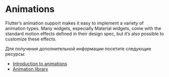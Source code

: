 # Animations

Flutter’s animation support makes it easy to implement a variety of animation types. Many widgets, especially Material widgets, come with the standard motion effects defined in their design spec, but it’s also possible to customize these effects.

Для получения дополнительной информации посетите следующие ресурсы:

- [Introduction to animations](https://docs.flutter.dev/development/ui/animations)
- [Animation library](https://api.flutter.dev/flutter/animation/animation-library.html)
